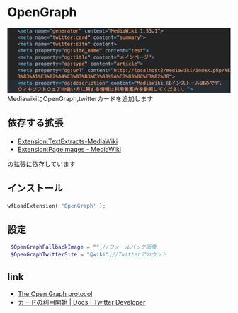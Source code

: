 # OpenGraph
![MediawikiにOpenGraph](https://github.com/harugon/OpenGraph/blob/main/.gituhb/screenshot/opengraph.png?raw=true "OpenGraph")
MediawikiにOpenGraph,twitterカードを追加します

## 依存する拡張
* [Extension:TextExtracts\-MediaWiki](https://www.mediawiki.org/wiki/Extension:TextExtracts/ja)　
* [Extension:PageImages \- MediaWiki](https://www.mediawiki.org/wiki/Extension:PageImages) 

の拡張に依存しています

## インストール

```php
wfLoadExtension( 'OpenGraph' );
```

## 設定

```php
 $OpenGraphFallbackImage = "";//フォールバック画像
 $OpenGraphTwitterSite = "@wiki";//Twitterアカウント
```

## link
* [The Open Graph protocol](https://ogp.me/)
* [カードの利用開始 \| Docs \| Twitter Developer](https://developer.twitter.com/ja/docs/tweets/optimize-with-cards/guides/getting-started)
